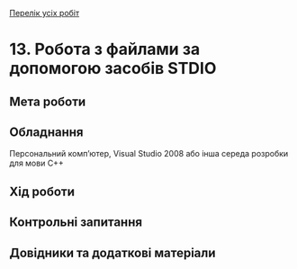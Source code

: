 [Перелік усіх робіт](README.md)

# 13. Робота з файлами за допомогою засобів STDIO

## Мета роботи 



## Обладнання

Персональний комп’ютер, Visual Studio 2008 або інша середа розробки для мови C++

## Хід роботи

## Контрольні запитання

## Довідники та додаткові матеріали
